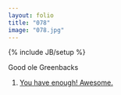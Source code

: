 ```yaml
---
layout: folio
title: "078"
image: "078.jpg"
---
```

{% include JB/setup %}

<div class="copy">
	<p>Good ole Greenbacks</p>
</div>

<div class="choice">
	<ol>
		<li><a href="079.html">
			You have enough! Awesome.
</a></li>
	</ol>
</div>